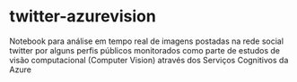 # twitter-azurevision
Notebook para análise em tempo real de imagens postadas na rede social twitter por alguns perfis públicos monitorados como parte de estudos de visão computacional (Computer Vision) através dos Serviços Cognitivos da Azure

